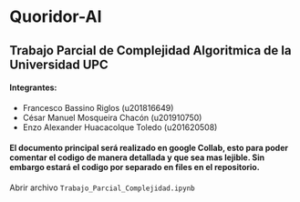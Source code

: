 # Quoridor-AI
## Trabajo Parcial de Complejidad Algoritmica de la Universidad UPC
#### Integrantes: 
* Francesco Bassino Riglos (u201816649)
* César Manuel Mosqueira Chacón (u201910750)
* Enzo Alexander Huacacolque Toledo (u201620508)
#### El documento principal será realizado en google Collab, esto para poder comentar el codigo de manera detallada y que sea mas lejible. Sin embargo estará el codigo por separado en files en el repositorio.
Abrir archivo `Trabajo_Parcial_Complejidad.ipynb`
